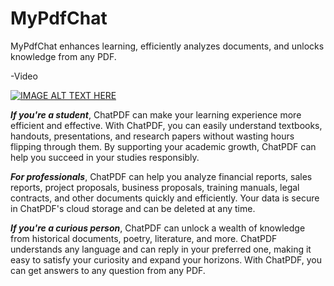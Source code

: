 # MyPdfChat
MyPdfChat enhances learning, efficiently analyzes documents, and unlocks knowledge from any PDF.

-Video

[![IMAGE ALT TEXT HERE](https://img.youtube.com/vi/qrKwtJN2yfo/0.jpg)](https://www.youtube.com/watch?v=qrKwtJN2yfo)

***If you're a student***, ChatPDF can make your learning experience more efficient and effective. With ChatPDF, you can easily understand textbooks, handouts, presentations, and research papers without wasting hours flipping through them. By supporting your academic growth, ChatPDF can help you succeed in your studies responsibly.

***For professionals***, ChatPDF can help you analyze financial reports, sales reports, project proposals, business proposals, training manuals, legal contracts, and other documents quickly and efficiently. Your data is secure in ChatPDF's cloud storage and can be deleted at any time.

***If you're a curious person***, ChatPDF can unlock a wealth of knowledge from historical documents, poetry, literature, and more. ChatPDF understands any language and can reply in your preferred one, making it easy to satisfy your curiosity and expand your horizons. With ChatPDF, you can get answers to any question from any PDF.
